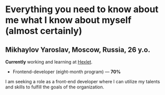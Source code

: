# Everything you need to know about me what I know about myself (almost certainly)

## Mikhaylov Yaroslav, Moscow, Russia, 26 y.o.

**Currently** working and learning at [Hexlet](https://hexlet.io).
* Frontend-developer (eight-month program) — **70%**

I am seeking a role as a front-end developer where I can utilize my talents and skills to fulfill the goals of the organization.
